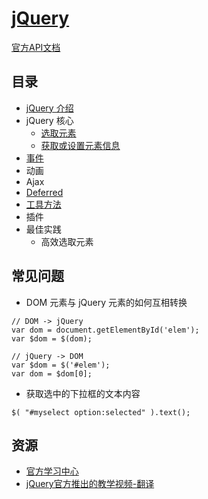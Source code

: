 # [jQuery](http://jquery.com/)
[官方API文档](http://api.jquery.com/)

## 目录
* [jQuery 介绍](about.md)
* jQuery 核心
  - [选取元素](select-elem/)
  - [获取或设置元素信息](get-or-set-elem-info/)
* [事件](event/)
* 动画
* Ajax
* [Deferred](deferred)
* [工具方法](utilities.md)
* 插件
* 最佳实践
  - 高效选取元素



## 常见问题
* DOM 元素与 jQuery 元素的如何互相转换
```
// DOM -> jQuery
var dom = document.getElementById('elem');
var $dom = $(dom);

// jQuery -> DOM
var $dom = $('#elem');
var dom = $dom[0];
```
* 获取选中的下拉框的文本内容
```
$( "#myselect option:selected" ).text();
```

## 资源
* [官方学习中心](http://learn.jquery.com/)
* [jQuery官方推出的教学视频-翻译](http://blog.jobbole.com/37699/)
